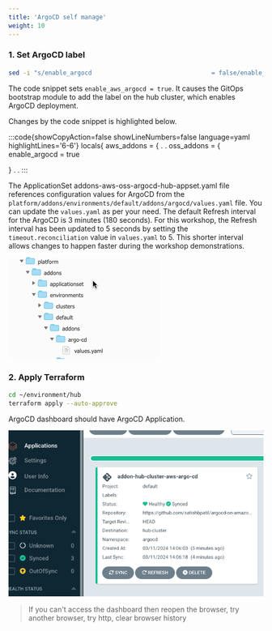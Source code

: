 ```yaml
---
title: 'ArgoCD self manage'
weight: 10
---
```


### 1. Set ArgoCD label

```bash
sed -i "s/enable_argocd                                 = false/enable_argocd                                 = true/g" ~/environment/hub/main.tf
```
The code snippet sets `enable_aws_argocd = true`. It causes the GitOps bootstrap module to add the label on the hub cluster, which enables ArgoCD deployment.

Changes by the code snippet is highlighted below.

:::code{showCopyAction=false showLineNumbers=false language=yaml highlightLines='6-6'}
locals{
  aws_addons = {
    .
    .
  oss_addons = {
    enable_argocd                                 = true 

  }
  .
  .
:::

The ApplicationSet addons-aws-oss-argocd-hub-appset.yaml file references configuration values for ArgoCD from the `platform/addons/environments/default/addons/argocd/values.yaml` file. You can update the `values.yaml` as per your need. The default Refresh interval for the ArgoCD is 3 minutes (180 seconds). For this workshop, the Refresh interval has been updated to 5 seconds by setting the `timeout.reconciliation` value in `values.yaml` to 5. This shorter interval allows changes to happen faster during the workshop demonstrations.

![argocd-values](/static/images/argocd-values.png)


### 2. Apply Terraform

```bash
cd ~/environment/hub
terraform apply --auto-approve
```

ArgoCD dashboard should have ArgoCD Application.

![argocd-values](/static/images/argocd-selfmanage.png)

> If you can't access the dashboard then reopen the browser, try another browser, try http, clear browser history 


